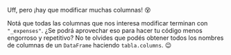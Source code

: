 Uff, pero ¡hay que modificar muchas columnas! :dizzy_face:

Notá que todas las columnas que nos interesa modificar terminan con `"_expenses"`. ¿Se podrá aprovechar eso para hacer tu código menos engorroso y repetitivo? No te olvides que podés obtener todos los nombres de columnas de un `DataFrame` haciendo `tabla.columns`. :wink: